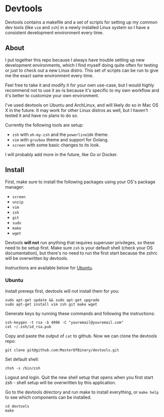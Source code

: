 # Devtools

Devtools contains a makefile and a set of scripts for setting up my common dev tools (like `vim` and `zsh`) in a newly installed Linux system
so I have a consistent development environment every time.

## About

I put together this repo because I always have trouble setting up new development environments, which I find myself doing quite often for
testing or just to check out a new Linux distro. This set of scripts can be run to give me the exact same environment every time.

Feel free to take it and modify it for your own use-case, but I would highly recommend not to use it as-is because it's specific to my own
workflow and it's better to customize your own environment.

I've used devtools on Ubuntu and ArchLinux, and will likely do so in Mac OS X in the future. It may work for other Linux distros as well,
but I haven't tested it and have no plans to do so.

Currently the following tools are setup:

* `zsh` with `oh-my-zsh` and the `powerline10k` theme.
* `vim` with `gruvbox` theme and support for Golang.
* `screen` with some basic changes to its look.

I will probably add more in the future, like Go or Docker.

## Install

First, make sure to install the following packages using your OS's package manager:

* `screen`
* `unzip`
* `vim`
* `zsh`
* `git`
* `sudo`
* `make`
* `wget`

Devtools **will not** run anything that requires superuser privileges, so these need to be setup first. Make sure `zsh` is your default shell (check your OS documentation), but
there's no need to run the first start because the zshrc will be overwritten by devtools.

Instructions are available below for [Ubuntu](#ubuntu).

### Ubuntu

Install prereqs first, devtools will not install them for you:

```
sudo apt-get update && sudo apt-get upgrade
sudo apt-get install vim zsh git make wget
```

Generate keys by running these commands and following the instructions:

```
ssh-keygen -t rsa -b 4096 -C "youremail@youremail.com"
cat ~/.ssh/id_rsa.pub
```

Copy and paste the output of `cat` to github. Now we can clone the devtools repo:

```
git clone git@github.com:MasterOfBinary/devtools.git
```

Set default shell:

```
chsh -s /bin/zsh
```

Logout and login. Quit the new shell setup that opens when you first start zsh - shell setup will be overwritten by this application.

Go to the devtools directory and run make to install everything, or `make help` to see which components can be installed.

```
cd devtools
make
```
